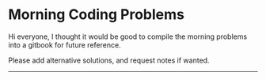 # Morning Coding Problems

Hi everyone, I thought it would be good to compile the morning problems into a gitbook for future reference. 

Please add alternative solutions, and request notes if wanted.

------




